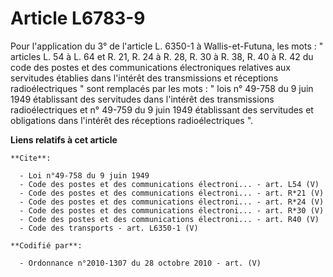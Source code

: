 # Article L6783-9

Pour l'application du 3° de l'article L. 6350-1 à Wallis-et-Futuna, les mots : " articles L. 54 à L. 64 et R. 21, R. 24 à R.
28, R. 30 à R. 38, R. 40 à R. 42 du code des postes et des communications électroniques relatives aux servitudes établies
dans l'intérêt des transmissions et réceptions radioélectriques " sont remplacés par les mots : " lois n° 49-758 du 9 juin
1949 établissant des servitudes dans l'intérêt des transmissions radioélectriques et n° 49-759 du 9 juin 1949 établissant des
servitudes et obligations dans l'intérêt des réceptions radioélectriques ".

**Liens relatifs à cet article**

	**Cite**:

	  - Loi n°49-758 du 9 juin 1949
	  - Code des postes et des communications électroni... - art. L54 (V)
	  - Code des postes et des communications électroni... - art. R*21 (V)
	  - Code des postes et des communications électroni... - art. R*24 (V)
	  - Code des postes et des communications électroni... - art. R*30 (V)
	  - Code des postes et des communications électroni... - art. R40 (V)
	  - Code des transports - art. L6350-1 (V)

	**Codifié par**:

	  - Ordonnance n°2010-1307 du 28 octobre 2010 - art. (V)
